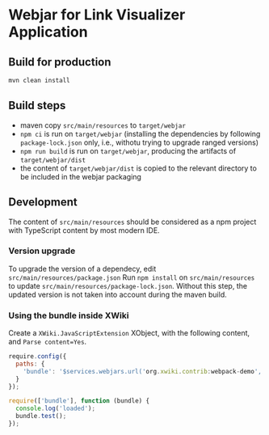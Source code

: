 # Webjar for Link Visualizer Application

## Build for production

```bash
mvn clean install
```

## Build steps

- maven copy `src/main/resources` to `target/webjar`
- `npm ci` is run on `target/webjar` (installing the dependencies by following `package-lock.json` only, i.e., withotu trying to upgrade ranged versions)
- `npm run build` is run on `target/webjar`, producing the artifacts of `target/webjar/dist`
- the content of `target/webjar/dist` is copied to the relevant directory to be included in the webjar packaging

## Development

The content of `src/main/resources` should be considered as a npm project with TypeScript content by most modern IDE.

### Version upgrade

To upgrade the version of a dependecy, edit `src/main/resources/package.json`
Run `npm install` on `src/main/resources` to update `src/main/resources/package-lock.json`. Without  this step, the updated version is not taken into account during the maven build.

### Using the bundle inside XWiki

Create a  `XWiki.JavaScriptExtension` XObject, with the following content, and `Parse content=Yes`.

```javascript
require.config({
  paths: {
    'bundle': '$services.webjars.url('org.xwiki.contrib:webpack-demo', 'bundle.js')'
  }
});

require(['bundle'], function (bundle) {
  console.log('loaded');
  bundle.test();
});
```
